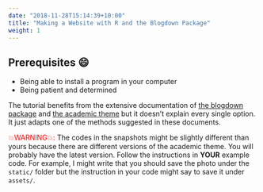 ```yaml
---
date: "2018-11-28T15:14:39+10:00"
title: "Making a Website with R and the Blogdown Package"
weight: 1
---
```


## Prerequisites :smile: 

- Being able to install a program in your computer
- Being patient and determined

The tutorial benefits from the extensive documentation of [the blogdown package](https://bookdown.org/yihui/blogdown/) and [the academic theme](https://sourcethemes.com/academic/) but it doesn’t explain every single option. It just adapts one of the methods suggested in these documents.

<span style="color:red">:boom:WARNING:boom::</span> The codes in the snapshots might be slightly different than yours because there are different versions of the academic theme. You will probably have the latest version. Follow the instructions in __YOUR__ example code. For example, I might write that you should save the photo under the `static/` folder but the instruction in your code might say to save it under `assets/`.  
